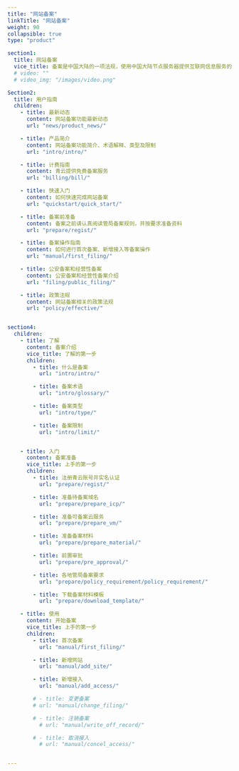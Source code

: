 ```yaml
---
title: "网站备案"
linkTitle: "网站备案"
weight: 90
collapsible: true
type: "product"

section1:
  title: 网站备案
  vice_title: 备案是中国大陆的一项法规，使用中国大陆节点服务器提供互联网信息服务的用户，需要在服务器提供商处提交备案申请。青云提供免费的备案服务。
  # video: ""
  # video_img: "/images/video.png"

Section2:
  title: 用户指南
  children:
    - title: 最新动态
      content: 网站备案功能最新动态
      url: "news/product_news/"

    - title: 产品简介
      content: 网站备案功能简介、术语解释、类型及限制
      url: "intro/intro/"

    - title: 计费指南
      content: 青云提供免费备案服务
      url: "billing/bill/"

    - title: 快速入门
      content: 如何快速完成网站备案
      url: "quickstart/quick_start/"

    - title: 备案前准备
      content: 备案之前请认真阅读管局备案规则，并按要求准备资料
      url: "prepare/regist/"

    - title: 备案操作指南
      content: 如何进行首次备案、新增接入等备案操作
      url: "manual/first_filing/"

    - title: 公安备案和经营性备案
      content: 公安备案和经营性备案介绍
      url: "filing/public_filing/"

    - title: 政策法规
      content: 网站备案相关的政策法规
      url: "policy/effective/"


section4:
  children:
    - title: 了解
      content: 备案介绍
      vice_title: 了解的第一步
      children:
        - title: 什么是备案
          url: "intro/intro/"

        - title: 备案术语
          url: "intro/glossary/"

        - title: 备案类型
          url: "intro/type/"

        - title: 备案限制
          url: "intro/limit/"


    - title: 入门
      content: 备案准备
      vice_title: 上手的第一步
      children: 
        - title: 注册青云账号并实名认证
          url: "prepare/regist/"

        - title: 准备待备案域名
          url: "prepare/prepare_icp/"

        - title: 准备可备案云服务
          url: "prepare/prepare_vm/"

        - title: 准备备案材料
          url: "prepare/prepare_material/"

        - title: 前置审批
          url: "prepare/pre_approval/"

        - title: 各地管局备案要求
          url: "prepare/policy_requirement/policy_requirement/"

        - title: 下载备案材料模板
          url: "prepare/download_template/"

    - title: 使用
      content: 开始备案
      vice_title: 上手的第一步
      children: 
        - title: 首次备案
          url: "manual/first_filing/"

        - title: 新增网站
          url: "manual/add_site/"

        - title: 新增接入
          url: "manual/add_access/"

        # - title: 变更备案
        # url: "manual/change_filing/"

        # - title: 注销备案
          # url: "manual/write_off_record/"

        # - title: 取消接入
          # url: "manual/concel_access/"


---
```




<!-- type: "product" 这个参数表明这是一个产品index页面 -->
<!-- section1 为产品index页面 主标题 副标题 video  video_img为视频图片  -->
<!-- section2 为产品index页面 第一个大块的用户文档配置  -->
<!-- section3 为产品index页面 第二个大块的开发者文档配置  -->
<!-- section4 为产品index页面 第三个大块的学习路径配置  -->